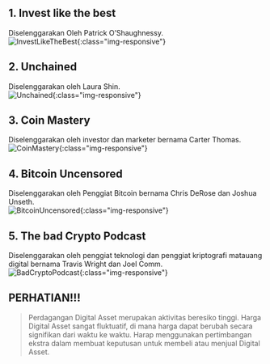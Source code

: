 ## 1. Invest like the best  
Diselenggarakan Oleh Patrick O’Shaughnessy.  
![InvestLikeTheBest](https://syafrizaladi.github.io/assets/images/Invest_Like_The_Best_Podcast.jpg){:class="img-responsive"}

## 2. Unchained    
Diselenggarakan oleh Laura Shin.    
![Unchained](https://syafrizaladi.github.io/assets/images/UNCAINED.jpg){:class="img-responsive"}

## 3. Coin Mastery  
Diselenggarakan oleh investor dan marketer bernama Carter Thomas.  
![CoinMastery](https://syafrizaladi.github.io/assets/images/Coin-Mastery.jpeg){:class="img-responsive"}

## 4. Bitcoin Uncensored  
Diselenggarakan oleh Penggiat Bitcoin bernama Chris DeRose dan Joshua Unseth.  
![BitcoinUncensored](https://syafrizaladi.github.io/assets/images/Bitcoin-Uncensored.jpg){:class="img-responsive"}

## 5. The bad Crypto Podcast  
Diselenggarakan oleh penggiat teknologi dan penggiat kriptografi matauang digital bernama Travis Wright dan Joel Comm.  
![BadCryptoPodcast](https://syafrizaladi.github.io/assets/images/bad-crypto-podcast.jpg){:class="img-responsive"}  
  

## PERHATIAN!!!

> Perdagangan Digital Asset merupakan aktivitas beresiko tinggi. Harga Digital Asset sangat fluktuatif, di mana harga dapat berubah secara signifikan dari waktu ke waktu. Harap menggunakan pertimbangan ekstra dalam membuat keputusan untuk membeli atau menjual Digital Asset.


